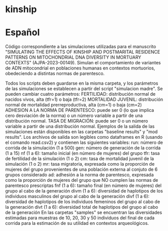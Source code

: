# kinship
# Español

Código correspondiente a las simulaciones utilizadas para el manuscrito "SIMULATING THE EFFECTS OF KINSHIP AND POSTMARITAL RESIDENCE PATTERNS ON MITOCHONDRIAL DNA DIVERSITY IN MORTUARY CONTEXTS" (AJPA-2023-00149). Simulan el comportamiento de variantes de ADN mitocondrial en poblaciones humanas en contextos mortuorios, obedeciendo a distintas normas de parentesco.

Todos los scripts deben guardarse en la misma carpeta, y los parámetros de las simulaciones se establecen a partir del script "simulacion madre". Se pueden cambiar cuatro parámetros:
FERTILIDAD: distribución normal de nacidos vivos, alta (tfr=1) o baja (tfr=2)
MORTALIDAD JUVENIL: distribución normal de mortalidad prerreproductiva, alta (cm=1) o baja (cm=2)
ADHESION A LA NORMA DE PARENTESCO: puede ser 0 (lo que implica cero desviación de la norma) o un número variable a partir de una distribución normal.
TASA DE MIGRACIÓN: puede ser 0 o un número variable a partir de una distribución normal.
Ejemplos de la salida de las simulaciones están disponibles en las carpetas "baseline results" y "mod results". Los archivos de salida son legibles como dataframes en R (usando el comando read.csv2) y contienen las siguientes variables:
run: número de corrida de la simulación (1 a 500)
gen: número de generación de la corrida (1 a 15)
nf (1 a 6): tamaño inicial (en número de mujeres) del grupo
tfr: tasa de fertilidad de la simulación (1 o 2)
cm: tasa de mortalidad juvenil de la simulación (1 o 2)
mr: tasa migratoria, expresada como la proporción de mujeres del grupo provenientes de una población externa al conjuto de 6 grupos considerado
ad: adhesión a la norma de parentesco, expresada como la proporción de mujeres del grupo que NO cumplen las normas de parentesco prescriptas 
fnf (1 a 6): tamaño final (en número de mujeres) del grupo al cabo de la generación
divm (1 a 6): diversidad de haplotipos de los individuos masculinos del grupo al cabo de la generación
divf (1 a 6): diversidad de haplotipos de los individuos femeninos del grupo al cabo de la generación
divt (1 a 6): diversidad total de haplotipos del grupo al cabo de la generación
En las carpetas "samples" se encuentran las diversidades estimadas para muestras de 10, 20, 30 y 50 individuos del final de cada corrida para la estimación de su utilidad en contextos arqueológicos.
